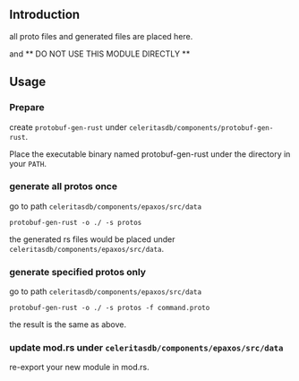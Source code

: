 ## Introduction

all proto files and generated files are placed here.

and ** DO NOT USE THIS MODULE DIRECTLY **


## Usage

### Prepare

create `protobuf-gen-rust` under `celeritasdb/components/protobuf-gen-rust`.

Place the executable binary named protobuf-gen-rust under the directory in your
`PATH`.


### generate all protos once

go to path `celeritasdb/components/epaxos/src/data`

```
protobuf-gen-rust -o ./ -s protos
```

the generated rs files would be placed under `celeritasdb/components/epaxos/src/data`.


### generate specified protos only

go to path `celeritasdb/components/epaxos/src/data`

```
protobuf-gen-rust -o ./ -s protos -f command.proto
```

the result is the same as above.

### update mod.rs under `celeritasdb/components/epaxos/src/data`

re-export your new module in mod.rs.
